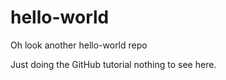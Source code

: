 # hello-world
Oh look another hello-world repo

Just doing the GitHub tutorial nothing to see here.
